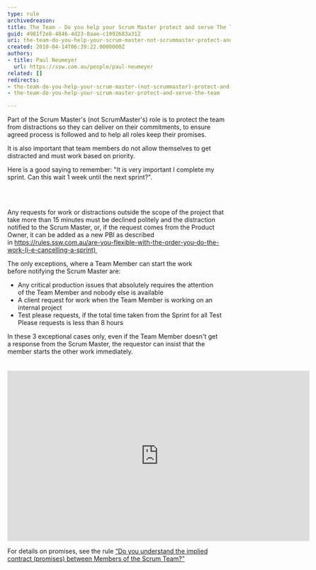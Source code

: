 ```yaml
---
type: rule
archivedreason: 
title: The Team - Do you help your Scrum Master protect and serve The Team?
guid: 4981f2e8-4846-4d23-8aae-c1992683a312
uri: the-team-do-you-help-your-scrum-master-not-scrummaster-protect-and-serve-the-team
created: 2010-04-14T06:39:22.0000000Z
authors:
- title: Paul Neumeyer
  url: https://ssw.com.au/people/paul-neumeyer
related: []
redirects:
- the-team-do-you-help-your-scrum-master-(not-scrummaster)-protect-and-serve-the-team
- the-team-do-you-help-your-scrum-master-protect-and-serve-the-team

---
```




  <p>Part of the&#160;Scrum Master's (not ScrumMaster's) role is to protect the team from distractions so they can deliver on their commitments, to ensure agreed process is followed and to help all roles keep their promises.&#160;&#160;​​</p>
<p>It is&#160;also important that team members&#160;do not allow themselves to get distracted&#160;and must work&#160;based on priority.&#160;</p><p>Here is a good saying to remember&#58; &quot;It is very important I complete&#160;my sprint. Can this wait 1 week until the next sprint?&quot;.</p>

<br><excerpt class='endintro'></excerpt><br>
<p>Any requests for work or distractions outside the scope of the project that take more than 15 minutes must be declined politely and the distraction notified to the Scrum Master, or, if the request comes from the Product Owner, it&#160;can be&#160;added as a new PBI as described in&#160;<strong></strong><a href="/_layouts/15/FIXUPREDIRECT.ASPX?WebId=3dfc0e07-e23a-4cbb-aac2-e778b71166a2&amp;TermSetId=07da3ddf-0924-4cd2-a6d4-a4809ae20160&amp;TermId=5fb817d5-dbe5-41e0-a9f9-c4f3f833f65e">https&#58;//rules.ssw.com.au/are-you-flexible-with-the-order-you-do-the-work-(i-e-cancelling-a-sprint)&#160;</a></p><p>The only exceptions, where a Team Member&#160;can start the work before&#160;notifying the Scrum Master are&#58;</p><ul><li>Any critical&#160;production issues&#160;that absolutely requires the attention of&#160;the Team Member and nobody else is available </li><li>A&#160;client request for work&#160;when the Team Member is working on an internal project </li><li>Test please requests,&#160;if&#160;the total&#160;time taken from the Sprint for all Test Please requests is less than 8 hours </li></ul><p>In these&#160;3 exceptional&#160;cases only, even if the&#160;Team Member doesn't get a&#160;response from the Scrum Master, the requestor can insist that the member starts the other work immediately.​</p><p><span style="line-height&#58;1.5em;">​​​</span><iframe width="682" height="384" src="https&#58;//www.youtube.com/embed/QbPkcfzi2HI?rel=0" frameborder="0" style="line-height&#58;1.5em;"></iframe></p><p></p><p>For details on promises, see the rule 
   <a shape="rect" href="/Pages/ContractBetweenMembersOfScrumTeams.aspx">“Do you understand the implied contract (promises) between Members of the Scrum Team?”</a></p>


